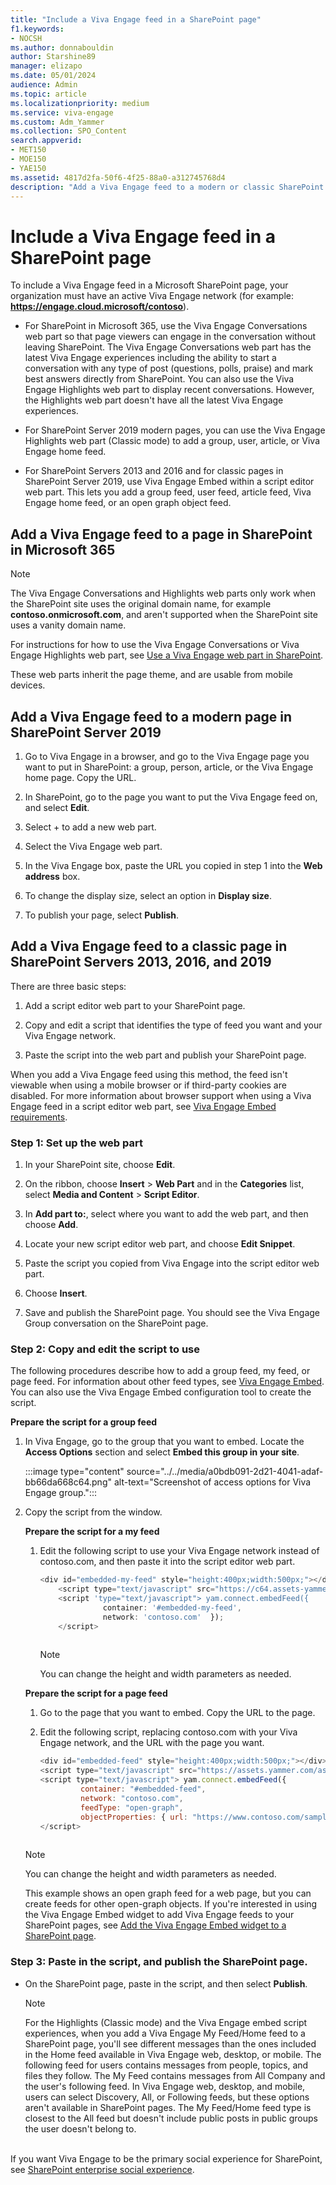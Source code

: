 ```yaml
---
title: "Include a Viva Engage feed in a SharePoint page"
f1.keywords:
- NOCSH
ms.author: donnabouldin
author: Starshine89
manager: elizapo
ms.date: 05/01/2024
audience: Admin
ms.topic: article
ms.localizationpriority: medium
ms.service: viva-engage
ms.custom: Adm_Yammer
ms.collection: SPO_Content
search.appverid:
- MET150
- MOE150
- YAE150
ms.assetid: 4817d2fa-50f6-4f25-88a0-a312745768d4
description: "Add a Viva Engage feed to a modern or classic SharePoint site page."
---
```


# Include a Viva Engage feed in a SharePoint page

To include a Viva Engage feed in a Microsoft SharePoint page, your organization must have an active Viva Engage network (for example: **https://engage.cloud.microsoft/contoso**).

- For SharePoint in Microsoft 365, use the Viva Engage Conversations web part so that page viewers can engage in the conversation without leaving SharePoint. The Viva Engage Conversations web part has the latest Viva Engage experiences including the ability to start a conversation with any type of post (questions, polls, praise) and mark best answers directly from SharePoint. You can also use the Viva Engage Highlights web part to display recent conversations. However, the Highlights web part doesn't have all the latest Viva Engage experiences.

- For SharePoint Server 2019 modern pages, you can use the Viva Engage Highlights web part (Classic mode) to add a group, user, article, or Viva Engage home feed.

- For SharePoint Servers 2013 and 2016 and for classic pages in SharePoint Server 2019, use Viva Engage Embed within a script editor web part. This lets you add a group feed, user feed, article feed, Viva Engage home feed, or an open graph object feed.
  
## Add a Viva Engage feed to a page in SharePoint in Microsoft 365

>[!NOTE]
> The Viva Engage Conversations and Highlights web parts only work when the SharePoint site uses the original domain name, for example **contoso.onmicrosoft.com**, and aren't supported when the SharePoint site uses a vanity domain name.

For instructions for how to use the Viva Engage Conversations or Viva Engage Highlights web part, see [Use a Viva Engage web part in SharePoint](https://support.office.com/article/a53cfa0c-3d09-42c8-a286-1038a81c59da).

These web parts inherit the page theme, and are usable from mobile devices.

## Add a Viva Engage feed to a modern page in SharePoint Server 2019

1. Go to Viva Engage in a browser, and go to the Viva Engage page you want to put in SharePoint: a group, person, article, or the Viva Engage home page. Copy the URL.

2. In SharePoint, go to the page you want to put the Viva Engage feed on, and select **Edit**.

3. Select + to add a new web part.

4. Select the Viva Engage web part.

5. In the Viva Engage box, paste the URL you copied in step 1 into the **Web address** box.

6. To change the display size, select an option in **Display size**. 

7. To publish your page, select **Publish**.

## Add a Viva Engage feed to a classic page in SharePoint Servers 2013, 2016, and 2019 
<a name="AddFeed"> </a>

There are three basic steps:

1. Add a script editor web part to your SharePoint page.

2. Copy and edit a script that identifies the type of feed you want and your Viva Engage network.
    
3. Paste the script into the web part and publish your SharePoint page.

When you add a Viva Engage feed using this method, the feed isn't viewable when using a mobile browser or if third-party cookies are disabled. For more information about browser support when using a Viva Engage feed in a script editor web part, see [Viva Engage Embed requirements](/viva/engage/integrate-viva-engage-with-other-apps/integrate-with-other-applications).
    
### Step 1: Set up the web part 

1. In your SharePoint site, choose **Edit**.
    
2. On the ribbon, choose **Insert** \> **Web Part** and in the **Categories** list, select **Media and Content** \> **Script Editor**. 

3. In **Add part to:**, select where you want to add the web part, and then choose **Add**.
    
4. Locate your new script editor web part, and choose **Edit Snippet**.
    
5. Paste the script you copied from Viva Engage into the script editor web part.
    
6. Choose **Insert**.
    
7. Save and publish the SharePoint page. You should see the Viva Engage Group conversation on the SharePoint page.

### Step 2: Copy and edit the script to use

The following procedures describe how to add a group feed, my feed, or page feed. For information about other feed types, see [Viva Engage Embed](/viva/engage/integrate-viva-engage-with-other-apps/integrate-with-other-applications). You can also use the Viva Engage Embed configuration tool to create the script.
  
 **Prepare the script for a group feed**
  
1. In Viva Engage, go to the group that you want to embed. Locate the **Access Options** section and select **Embed this group in your site**.
    
    :::image type="content" source="../../media/a0bdb091-2d21-4041-adaf-bb66da668c64.png" alt-text="Screenshot of access options for Viva Engage group.":::
  
2. Copy the script from the window.
   
    **Prepare the script for a my feed**
   
    1. Edit the following script to use your Viva Engage network instead of contoso.com, and then paste it into the script editor web part.
    
       ```javascript
       <div id="embedded-my-feed" style="height:400px;width:500px;"></div> 
           <script type="text/javascript" src="https://c64.assets-yammer.com/assets/platform_embed.js"></script>
           <script 'type="text/javascript"> yam.connect.embedFeed({  
                     container: '#embedded-my-feed',
                     network: 'contoso.com'  });
           </script>
  
       ```

       > [!NOTE]
       > You can change the height and width parameters as needed. 

    **Prepare the script for a page feed**
  
    1. Go to the page that you want to embed. Copy the URL to the page.
    
    2. Edit the following script, replacing contoso.com with your Viva Engage network, and the URL with the page you want.
    
       ```javascript
       <div id="embedded-feed" style="height:400px;width:500px;"></div> 
       <script type="text/javascript" src="https://assets.yammer.com/assets/platform_embed.js"></script> 
       <script type="text/javascript"> yam.connect.embedFeed({
                container: "#embedded-feed", 
                network: "contoso.com", 
                feedType: "open-graph", 
                objectProperties: { url: "https://www.contoso.com/sample_page" , type: "page" } }); 
       </script>
  
       ```

      > [!NOTE]
      > You can change the height and width parameters as needed.

     This example shows an open graph feed for a web page, but you can create feeds for other open-graph objects. If you're interested in using the Viva Engage Embed widget to add Viva Engage feeds to your SharePoint pages, see [Add the Viva Engage Embed widget to a SharePoint page](/viva/engage/integrate-viva-engage-with-other-apps/viva-engage-and-newsfeed).
    
### Step 3: Paste in the script, and publish the SharePoint page.

- On the SharePoint page, paste in the script, and then select **Publish**.
    
    >[!NOTE]
    >For the Highlights (Classic mode) and the Viva Engage embed script experiences, when you add a Viva Engage My Feed/Home feed to a SharePoint page, you'll see different messages than the ones included in the Home feed available in Viva Engage web, desktop, or mobile. The following feed for users contains messages from people, topics, and files they follow. The My Feed contains messages from All Company and the user's following feed. In Viva Engage web, desktop, and mobile, users can select Discovery, All, or Following feeds, but these options aren't available in SharePoint pages. The My Feed/Home feed type is closest to the All feed but doesn't include public posts in public groups the user doesn't belong to.<br><br>

If you want Viva Engage to be the primary social experience for SharePoint, see [SharePoint enterprise social experience](/viva/engage/integrate-viva-engage-with-other-apps/viva-engage-and-newsfeed).